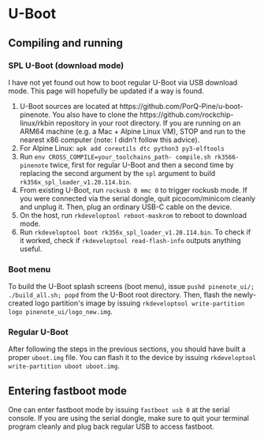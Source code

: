 # U-Boot
## Compiling and running
### SPL U-Boot (download mode)
I have not yet found out how to boot regular U-Boot via USB download mode. This page will hopefully be updated if a way is found.
<ol>
    <li>
        U-Boot sources are located at https://github.com/PorQ-Pine/u-boot-pinenote. You also have to clone the https://github.com/rockchip-linux/rkbin repository in your root directory.
If you are running on an ARM64 machine (e.g. a Mac + Alpine Linux VM), STOP and run to the nearest x86 computer (note: I didn’t follow this advice).   
    </li>
    <li>
        For Alpine Linux: <code>apk add coreutils dtc python3 py3-elftools</code>
    </li>
    <li>
        Run <code>env CROSS_COMPILE=your_toolchains_path- compile.sh rk3566-pinenote</code> twice, first for regular U-Boot and then a second time by replacing the second argument by the <code>spl</code> argument to build <code>rk356x_spl_loader_v1.20.114.bin</code>.
    </li>
    <li>
        From existing U-Boot, run <code>rockusb 0 mmc 0</code> to trigger rockusb mode. If you were connected via the serial dongle, quit picocom/minicom cleanly and unplug it. Then, plug an ordinary USB-C cable on the device.
    </li>
    <li>
        On the host, run <code>rkdeveloptool reboot-maskrom</code> to reboot to download mode.
    </li>
    <li>
        Run <code>rkdeveloptool boot rk356x_spl_loader_v1.20.114.bin</code>. To check if it worked, check if <code>rkdeveloptool read-flash-info</code> outputs anything useful.
    </li>
</ol>

### Boot menu
To build the U-Boot splash screens (boot menu), issue `pushd pinenote_ui/; ./build_all.sh; popd` from the U-Boot root directory. Then, flash the newly-created logo partition's image by issuing `rkdeveloptool write-partition logo pinenote_ui/logo_new.img`.

### Regular U-Boot
After following the steps in the previous sections, you should have built a proper `uboot.img` file. You can flash it to the device by issuing `rkdeveloptool write-partition uboot uboot.img`.

## Entering fastboot mode
One can enter fastboot mode by issuing <code>fastboot usb 0</code> at the serial console. If you are using the serial dongle, make sure to quit your terminal program cleanly and plug back regular USB to access fastboot.
